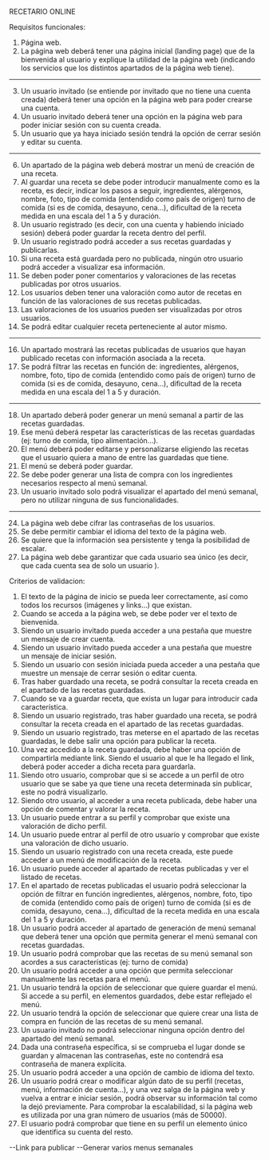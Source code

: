 RECETARIO ONLINE

Requisitos funcionales:


1. Página web.
2. La página web deberá tener una página inicial (landing page) que de la bienvenida al usuario y explique la utilidad de la página web (indicando los servicios que los distintos apartados de la página web tiene).
------------------------------------------------------------------------------------------------------------------------------------------------------------------
3. Un usuario invitado (se entiende por invitado que no tiene una cuenta creada) deberá tener una opción en la página web para poder crearse una cuenta.
4. Un usuario invitado deberá tener una opción en la página web para poder iniciar sesión con su cuenta creada.
5. Un usuario que ya haya iniciado sesión tendrá la opción de cerrar sesión y editar su cuenta.
------------------------------------------------------------------------------------------------------------------------------------------------------------------
6. Un apartado de la página web deberá mostrar un menú de creación de una receta.
7. Al guardar una receta se debe poder introducir manualmente como es la receta, es decir, indicar los pasos a seguir, ingredientes, alérgenos, nombre, foto, tipo de comida (entendido como país de origen) turno de comida (si es de comida, desayuno, cena...), dificultad de la receta medida en una escala del 1 a 5 y duración.
8. Un usuario registrado (es decir, con una cuenta y habiendo iniciado sesión) deberá poder guardar la receta dentro del perfil.
9. Un usuario registrado podrá acceder a sus recetas guardadas y publicarlas.
11. Si una receta está guardada pero no publicada, ningún otro usuario podrá acceder a visualizar esa información.
12. Se deben poder poner comentarios y valoraciones de las recetas publicadas por otros usuarios.
13. Los usuarios deben tener una valoración como autor de recetas en función de las valoraciones de sus recetas publicadas.
14. Las valoraciones de los usuarios pueden ser visualizadas por otros usuarios.
15. Se podrá editar cualquier receta perteneciente al autor mismo.
------------------------------------------------------------------------------------------------------------------------------------------------------------------
16. Un apartado mostrará las recetas publicadas de usuarios que hayan publicado recetas con información asociada a la receta.
17. Se podrá filtrar las recetas en función de: ingredientes, alérgenos, nombre, foto, tipo de comida (entendido como país de origen) turno de comida (si es de comida, desayuno, cena...), dificultad de la receta medida en una escala del 1 a 5 y duración.
------------------------------------------------------------------------------------------------------------------------------------------------------------------
18. Un apartado deberá poder generar un menú semanal a partir de las recetas guardadas.
19. Ese menú deberá respetar las características de las recetas guardadas (ej: turno de comida, tipo alimentación...).
20. El menú deberá poder editarse y personalizarse eligiendo las recetas que el usuario quiera a mano de entre las guardadas que tiene.
21. El menú se deberá poder guardar.
22.	Se debe poder generar una lista de compra con los ingredientes necesarios respecto al menú semanal.
23.	Un usuario invitado solo podrá visualizar el apartado del menú semanal, pero no utilizar ninguna de sus funcionalidades.
------------------------------------------------------------------------------------------------------------------------------------------------------------------
24.	La página web debe cifrar las contraseñas de los usuarios.
25.	Se debe permitir cambiar el idioma del texto de la página web.
26.	Se quiere que la información sea persistente y tenga la posibilidad de escalar.
27.	La página web debe garantizar que cada usuario sea único (es decir, que cada cuenta sea de solo un usuario ).

Criterios de validacion:

1. El texto de la página de inicio se pueda leer correctamente, así como todos los recursos (imágenes y links...) que existan.
2. Cuando se acceda a la página web, se debe poder ver el texto de bienvenida.
3. Siendo un usuario invitado pueda acceder a una pestaña que muestre un mensaje de crear cuenta.
4. Siendo un usuario invitado pueda acceder a una pestaña que muestre un mensaje de iniciar sesión.
5. Siendo un usuario con sesión iniciada pueda acceder a una pestaña que muestre un mensaje de cerrar sesión o editar cuenta.
6. Tras haber guardado una receta, se podrá consultar la receta creada en el apartado de las recetas guardadas.
7. Cuando se va a guardar receta, que exista un lugar para introducir cada característica.
8. Siendo un usuario registrado, tras haber guardado una receta, se podrá consultar la receta creada en el apartado de las recetas guardadas.
9. Siendo un usuario registrado, tras meterse en el apartado de las recetas guardadas, le debe salir una opción para publicar la receta.
10. Una vez accedido a la receta guardada, debe haber una opción de compartirla mediante link. Siendo el usuario al que le ha llegado el link, deberá poder acceder a dicha receta para guardarla.
11. Siendo otro usuario, comprobar que si se accede a un perfil de otro usuario que se sabe ya que tiene una receta determinada sin publicar, este no podrá visualizarlo.
12. Siendo otro usuario, al acceder a una receta publicada, debe haber una opción de comentar y valorar la receta.
13. Un usuario puede entrar a su perfil y comprobar que existe una valoración de dicho perfil.
14. Un usuario puede entrar al perfil de otro usuario y comprobar que existe una valoración de dicho usuario.
15. Siendo un usuario registrado con una receta creada, este puede acceder a un menú de modificación de la receta.
16. Un usuario puede acceder al apartado de recetas publicadas y ver el listado de recetas.
17. En el apartado de recetas publicadas el usuario podrá seleccionar la opción de filtrar en función ingredientes, alérgenos, nombre, foto, tipo de comida (entendido como país de origen) turno de comida (si es de comida, desayuno, cena...), dificultad de la receta medida en una escala del 1 a 5 y duración.
18. Un usuario podrá acceder al apartado de generación de menú semanal que deberá tener una opción que permita generar el menú semanal con recetas guardadas.
19. Un usuario podrá comprobar que las recetas de su menú semanal son acordes a sus características (ej: turno de comida)
20. Un usuario podrá acceder a una opción que permita seleccionar manualmente las recetas para el menú.
21. Un usuario tendrá la opción de seleccionar que quiere guardar el menú. Si accede a su perfil, en elementos guardados, debe estar reflejado el menú.
22. Un usuario tendrá la opción de seleccionar que quiere crear una lista de compra en función de las recetas de su menú semanal.
23. Un usuario invitado no podrá seleccionar ninguna opción dentro del apartado del menú semanal.
24. Dada una contraseña específica, si se comprueba el lugar donde se guardan y almacenan las contraseñas, este no contendrá esa contraseña de manera explícita.
25. Un usuario podrá acceder a una opción de cambio de idioma del texto.
26. Un usuario podrá crear o modificar algún dato de su perfil (recetas, menú, información de cuenta...), y una vez salga de la página web y vuelva a entrar e iniciar sesión, podrá observar su información tal como la dejó previamente. Para comprobar la escalabilidad, si la página web es utilizada por una gran número de usuarios (más de 50000).
27. El usuario podrá comprobar que tiene en su perfil un elemento único que identifica su cuenta del resto.


--Link para publicar
--Generar varios menus semanales
